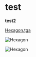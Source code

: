 # test
**test2**

[Hexagon.tga](image/Hexagon.tga)

![Hexagon](_v_images/20190709192620279_11374.tga)

![Hexagon](_v_images/20190709192855878_27634.tga)
